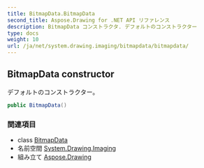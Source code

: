 ```yaml
---
title: BitmapData.BitmapData
second_title: Aspose.Drawing for .NET API リファレンス
description: BitmapData コンストラクタ. デフォルトのコンストラクター
type: docs
weight: 10
url: /ja/net/system.drawing.imaging/bitmapdata/bitmapdata/
---
```

## BitmapData constructor

デフォルトのコンストラクター。

```csharp
public BitmapData()
```

### 関連項目

* class [BitmapData](../)
* 名前空間 [System.Drawing.Imaging](../../bitmapdata/)
* 組み立て [Aspose.Drawing](../../../)


